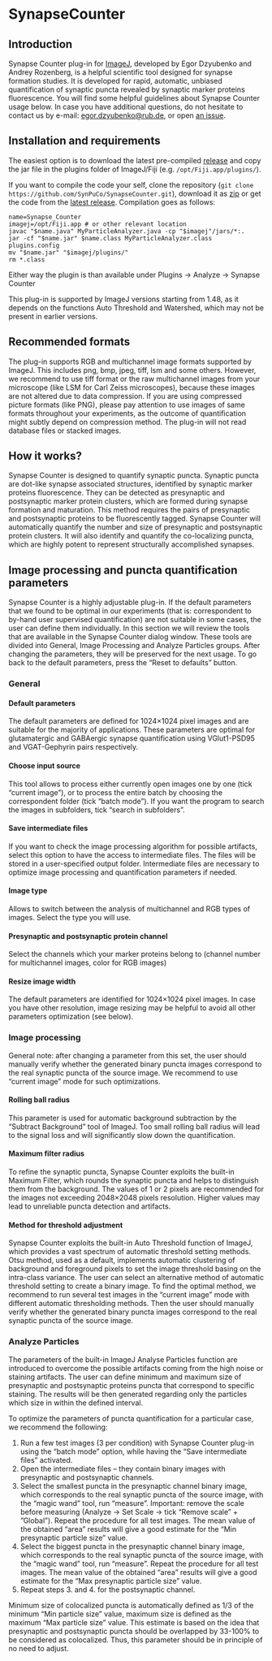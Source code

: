 # SynapseCounter

## Introduction

Synapse Counter plug-in for [ImageJ](http://imagej.nih.gov/ij/), developed by Egor Dzyubenko and Andrey Rozenberg, is a helpful scientific tool designed for synapse formation studies. It is developed for rapid, automatic, unbiased quantification of synaptic puncta revealed by synaptic marker proteins fluorescence. You will find some helpful guidelines about Synapse Counter usage below. In case you have additional questions, do not hesitate to contact us by e-mail: [egor.dzyubenko@rub.de](mailto:egor.dzyubenko@rub.de), or open [an issue](https://github.com/SynPuCo/SynapseCounter/issues).

## Installation and requirements

The easiest option is to download the latest pre-compiled [release](https://github.com/SynPuCo/SynapseCounter/releases) and copy the jar file in the plugins folder of ImageJ/Fiji (e.g. `/opt/Fiji.app/plugins/`).

If you want to compile the code your self, clone the repository (`git clone https://github.com/SynPuCo/SynapseCounter.git`), download it as [zip](https://github.com/SynPuCo/SynapseCounter/archive/master.zip) or get the code from the [latest release](https://github.com/SynPuCo/SynapseCounter/releases/latest). Compilation goes as follows:

	name=Synapse_Counter
	imagej=/opt/Fiji.app # or other relevant location
	javac "$name.java" MyParticleAnalyzer.java -cp "$imagej"/jars/*:.
	jar -cf "$name.jar" $name.class MyParticleAnalyzer.class plugins.config
	mv "$name.jar" "$imagej/plugins/"
	rm *.class

Either way the plugin is than available under Plugins → Analyze → Synapse Counter

This plug-in is supported by ImageJ versions starting from 1.48, as it depends on the functions Auto Threshold and Watershed, which may not be present in earlier versions.

## Recommended formats

The plug-in supports RGB and multichannel image formats supported by ImageJ. This includes png, bmp, jpeg, tiff, lsm and some others. However, we recommend to use tiff format or the raw multichannel images from your microscope (like LSM for Carl Zeiss microscopes), because these images are not altered due to data compression. If you are using compressed picture formats (like PNG), please pay attention to use images of same formats throughout your experiments, as the outcome of quantification might subtly depend on compression method. The plug-in will not read database files or stacked images.

## How it works?

Synapse Counter is designed to quantify synaptic puncta. Synaptic puncta are dot-like synapse associated structures, identified by synaptic marker proteins fluorescence. They can be detected as presynaptic and postsynaptic marker protein clusters, which are formed during synapse formation and maturation. This method requires the pairs of presynaptic and postsynaptic proteins to be fluorescently tagged. Synapse Counter will automatically quantify the number and size of presynaptic and postsynaptic protein clusters. It will also identify and quantify the co-localizing puncta, which are highly potent to represent structurally accomplished synapses.

## Image processing and puncta quantification parameters

Synapse Counter is a highly adjustable plug-in. If the default parameters that we found to be optimal in our experiments (that is: correspondent to by-hand user supervised quantification) are not suitable in some cases, the user can define them individually. In this section we will review the tools that are available in the Synapse Counter dialog window. These tools are divided into General, Image Processing and Analyze Particles groups. After changing the parameters, they will be preserved for the next usage. To go back to the default parameters, press the “Reset to defaults” button.

### General

#### Default parameters

The default parameters are defined for 1024×1024 pixel images and are suitable for the majority of applications. These parameters are optimal for glutamatergic and GABAergic synapse quantification using VGlut1-PSD95 and VGAT-Gephyrin pairs respectively.

#### Choose input source

This tool allows to process either currently open images one by one (tick “current image”), or to process the entire batch by choosing the correspondent folder (tick “batch mode”). If you want the program to search the images in subfolders, tick “search in subfolders”.

#### Save intermediate files

If you want to check the image processing algorithm for possible artifacts, select this option to have the access to intermediate files. The files will be stored in a user-specified output folder. Intermediate files are necessary to optimize image processing and quantification parameters if needed.

#### Image type

Allows to switch between the analysis of multichannel and RGB types of images. Select the type you will use.

#### Presynaptic and postsynaptic protein channel

Select the channels which your marker proteins belong to (channel number for multichannel images, color for RGB images)

#### Resize image width

The default parameters are identified for 1024×1024 pixel images. In case you have other resolution, image resizing may be helpful to avoid all other parameters optimization (see below).

### Image processing

General note: after changing a parameter from this set, the user should manually verify whether the generated binary puncta images correspond to the real synaptic puncta of the source image. We recommend to use “current image” mode for such optimizations.

#### Rolling ball radius
This parameter is used for automatic background subtraction by the “Subtract Background” tool of ImageJ. Too small rolling ball radius will lead to the signal loss and will significantly slow down the quantification.

#### Maximum filter radius

To refine the synaptic puncta, Synapse Counter exploits the built-in Maximum Filter, which rounds the synaptic puncta and helps to distinguish them from the background. The values of 1 or 2 pixels are recommended for the images not exceeding 2048×2048 pixels resolution. Higher values may lead to unreliable puncta detection and artifacts.

#### Method for threshold adjustment

Synapse Counter exploits the built-in Auto Threshold function of ImageJ, which provides a vast spectrum of automatic threshold setting methods. Otsu method, used as a default, implements automatic clustering of background and foreground pixels to set the image threshold basing on the intra-class variance. The user can select an alternative method of automatic threshold setting to create a binary image. To find the optimal method, we recommend to run several test images in the “current image” mode with different automatic thresholding methods. Then the user should manually verify whether the generated binary puncta images correspond to the real synaptic puncta of the source image.

### Analyze Particles

The parameters of the built-in ImageJ Analyse Particles function are introduced to overcome the possible artifacts coming from the high noise or staining artifacts. The user can define minimum and maximum size of presynaptic and postsynaptic proteins puncta that correspond to specific staining. The results will be then generated regarding only the particles which size in within the defined interval.

To optimize the parameters of puncta quantification for a particular case, we recommend the following:

1. Run a few test images (3 per condition) with Synapse Counter plug-in using the “batch mode” option, while having the “Save intermediate files” activated.
2. Open the intermediate files – they contain binary images with presynaptic and postsynaptic channels.
3. Select the smallest puncta in the presynaptic channel binary image, which corresponds to the real synaptic puncta of the source image, with the “magic wand” tool, run “measure”. Important: remove the scale before measuring (Analyze → Set Scale → tick “Remove scale” + ”Global”). Repeat the procedure for all test images. The mean value of the obtained “area” results will give a good estimate for the “Min presynaptic particle size” value.
4. Select the biggest puncta in the presynaptic channel binary image, which corresponds to the real synaptic puncta of the source image, with the “magic wand” tool, run “measure”. Repeat the procedure for all test images. The mean value of the obtained “area” results will give a good estimate for the “Max presynaptic particle size” value.
5. Repeat steps 3. and 4. for the postsynaptic channel.

Minimum size of colocalized puncta is automatically defined as 1/3 of the minimum “Min particle size” value, maximum size is defined as the maximum “Max particle size” value. This estimate is based on the idea that presynaptic and postsynaptic puncta should be overlapped by 33-100% to be considered as colocalized. Thus, this parameter should be in principle of no need to adjust.
